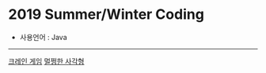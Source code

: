 # 2019 Summer/Winter Coding
  * 사용언어 : Java
<hr>

 [크레인 게임](https://github.com/courage331/Programmers/blob/master/Programmers/src/coding_test/SummerWinterCoding2019/CraneGame.java)
 [멀쩡한 사각형](https://github.com/courage331/Programmers/blob/master/Programmers/src/coding_test/SummerWinterCoding2019/NormalRectangle.java)
